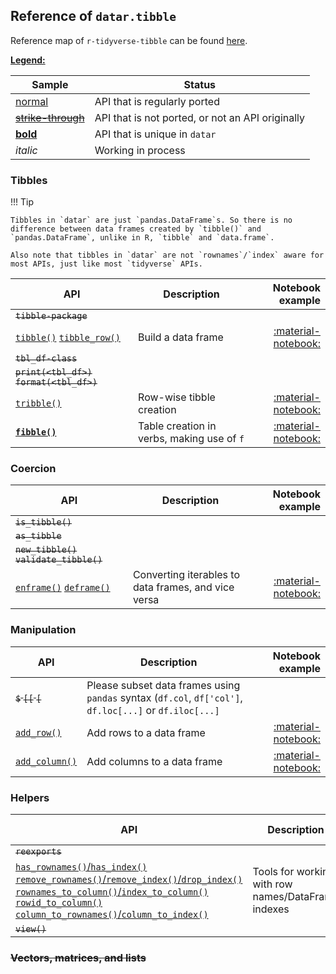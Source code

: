 <style>
.md-typeset__table {
   min-width: 100%;
}

.md-typeset table:not([class]) {
    display: table;
    max-width: 80%;
}
</style>

## Reference of `datar.tibble`

Reference map of `r-tidyverse-tibble` can be found [here][1].

<u>**Legend:**</u>

|Sample|Status|
|---|---|
|[normal]()|API that is regularly ported|
|<s>[strike-through]()</s>|API that is not ported, or not an API originally|
|[**bold**]()|API that is unique in `datar`|
|_italic_|Working in process|


### Tibbles

!!! Tip

    Tibbles in `datar` are just `pandas.DataFrame`s. So there is no difference between data frames created by `tibble()` and `pandas.DataFrame`, unlike in R, `tibble` and `data.frame`.

    Also note that tibbles in `datar` are not `rownames`/`index` aware for most APIs, just like most `tidyverse` APIs.

|API|Description|Notebook example|
|---|---|---:|
|<s>`tibble-package`</s>|||
|[`tibble()`][12] [`tibble_row()`][18]|Build a data frame| [:material-notebook:][2] |
|<s>`tbl_df-class`</s>|||
|<s>`print(<tbl_df>)`</s> <s>`format(<tbl_df>)`</s>|||
|[`tribble()`][3]|Row-wise tibble creation|[:material-notebook:][2]|
|[**`fibble()`**][13]|Table creation in verbs, making use of `f`|[:material-notebook:][2]|

### Coercion

|API|Description|Notebook example|
|---|---|---:|
|<s>`is_tibble()`</s>|||
|<s>`as_tibble`</s>|||
|<s>`new_tibble()`</s> <s>`validate_tibble()`</s>|||
|[`enframe()`][4] [`deframe()`][14]|Converting iterables to data frames, and vice versa| [:material-notebook:][5]|

### Manipulation

|API|Description|Notebook example|
|---|---|---:|
|<s>`$` `[[` `[`</s>|Please subset data frames using `pandas` syntax (`df.col`, `df['col']`, `df.loc[...]` or `df.iloc[...]`|
|[`add_row()`][6]| Add rows to a data frame | [:material-notebook:][7] |
|[`add_column()`][8]| Add columns to a data frame | [:material-notebook:][9] |

### Helpers

|API|Description|Notebook example|
|---|---|---:|
|<s>`reexports`</s>|||
|[`has_rownames()`/`has_index()`][10] [`remove_rownames()`/`remove_index()`/`drop_index()`][15] [`rownames_to_column()`/`index_to_column()`][16] [`rowid_to_column()` `column_to_rownames()`/`column_to_index()`][17]|Tools for working with row names/DataFrame indexes|[:material-notebook:][11]|
|<s>`view()`</s>|||

### <s>Vectors, matrices, and lists</s>


[1]: https://tibble.tidyverse.org/reference/index.html
[2]: ../../notebooks/tibble
[3]: ../../api/datar.tibble.funcs/#datar.tibble.funcs.tribble
[4]: ../../api/datar.tibble.funcs/#datar.tibble.funcs.enframe
[5]: ../../notebooks/enframe
[6]: ../../api/datar.tibble.funcs/#datar.tibble.funcs.add_row
[7]: ../../notebooks/add_row
[8]: ../../api/datar.tibble.funcs/#datar.tibble.funcs.add_column
[9]: ../../notebooks/add_column
[10]: ../../api/datar.tibble.funcs/#datar.tibble.funcs.has_rownames
[11]: ../../notebooks/rownames
[12]: ../../api/datar.tibble.funcs/#datar.tibble.funcs.tibble
[13]: ../../api/datar.tibble.funcs/#datar.tibble.funcs.fibble
[14]: ../../api/datar.tibble.funcs/#datar.tibble.funcs.deframe
[15]: ../../api/datar.tibble.funcs/#datar.tibble.funcs.remove_rownames
[16]: ../../api/datar.tibble.funcs/#datar.tibble.funcs.rownames_to_column
[17]: ../../api/datar.tibble.funcs/#datar.tibble.funcs.rowid_to_column
[18]: ../../api/datar.tibble.funcs/#datar.tibble.funcs.tibble_row

